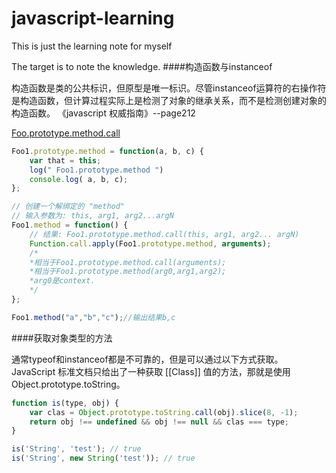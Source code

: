 # javascript-learning
This is just the learning note for myself

The target is to note the knowledge.
####构造函数与instanceof

构造函数是类的公共标识，但原型是唯一标识。尽管instanceof运算符的右操作符是构造函数，但计算过程实际上是检测了对象的继承关系，而不是检测创建对象的构造函数。
《javascript 权威指南》--page212
</br>

[Foo.prototype.method.call](https://segmentfault.com/q/1010000005778821)

```javascript
Foo1.prototype.method = function(a, b, c) {
   	var that = this;
   	log(" Foo1.prototype.method ")
    console.log( a, b, c);
};

// 创建一个解绑定的 "method"
// 输入参数为: this, arg1, arg2...argN
Foo1.method = function() {
    // 结果: Foo1.prototype.method.call(this, arg1, arg2... argN)
    Function.call.apply(Foo1.prototype.method, arguments);
    /*
    *相当于Foo1.prototype.method.call(arguments);
    *相当于Foo1.prototype.method(arg0,arg1,arg2);
    *arg0是context.
    */
};

Foo1.method("a","b","c");//输出结果b,c
```
####获取对象类型的方法

通常typeof和instanceof都是不可靠的，但是可以通过以下方式获取。
JavaScript 标准文档只给出了一种获取 [[Class]] 值的方法，那就是使用 Object.prototype.toString。
```javascript
function is(type, obj) {
    var clas = Object.prototype.toString.call(obj).slice(8, -1);
    return obj !== undefined && obj !== null && clas === type;
}

is('String', 'test'); // true
is('String', new String('test')); // true

```
